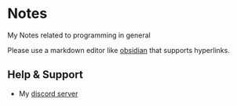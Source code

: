 # Notes
My Notes related to programming in general

Please use a markdown editor like [obsidian](https://obsidian.md) that supports hyperlinks.

## Help & Support
- My [discord server](https://discord.gg/fuf8t4JWDV)